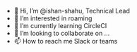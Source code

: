 - 👋 Hi, I’m @ishan-shahu, Technical Lead
- 👀 I’m interested in roaming
- 🌱 I’m currently learning CircleCI
- 💞️ I’m looking to collaborate on ...
- 📫 How to reach me Slack or teams

<!---
ishan-shahu/ishan-shahu is a ✨ special ✨ repository because its `README.md` (this file) appears on your GitHub profile.
You can click the Preview link to take a look at your changes.
--->

